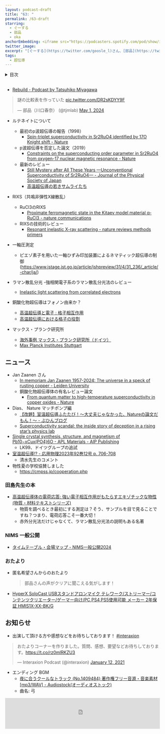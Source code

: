 ```yaml
---
layout: podcast-draft
title: "63: "
permalink: /63-draft
starring:
  - ぐーする
  - 部品
  - oka
anchorEmbedding: <iframe src="https://podcasters.spotify.com/pod/show/interaxion/embed/episodes/62-Altermagnet-e2mq633" height="102px" width="100%" frameborder="0" scrolling="no"></iframe>
twitter_image: 
excerpt: "[ぐーする](https://twitter.com/goosle_l)さん、[部品](https://twitter.com/tjmlab)、[おか](https://twitter.com/nowohyeah)でについて話しました。 (2024/05/27 収録)"
tags:
  - 超伝導
---
```


<details>
<!-- https://github.com/gettalong/kramdown/issues/155#issuecomment-339793629 -->
<summary markdown='span'>目次</summary>
<nav>
  * this unordered seed list will be replaced by toc as unordered list
  {:toc}
<!-- https://stackoverflow.com/a/38419441/11480802 -->
</nav>
</details>
<br>


- [Rebuild - Podcast by Tatsuhiko Miyagawa](https://rebuild.fm/)

<blockquote class="twitter-tweet tw-align-center"><p lang="ja" dir="ltr">謎の比較表を作っていた <a href="https://t.co/DR2sKDYY9F">pic.twitter.com/DR2sKDYY9F</a></p>&mdash; 部品（川口春奈） (@tjmlab) <a href="https://twitter.com/tjmlab/status/1785501232460976571?ref_src=twsrc%5Etfw">May 1, 2024</a>
</blockquote> <script async src="https://platform.twitter.com/widgets.js" charset="utf-8"></script>

- ルテネイトについて
  - 最初のp波超伝導の報告（1998）
    - [Spin-triplet superconductivity in Sr2RuO4 identified by 17O Knight shift - Nature](https://www.nature.com/articles/25315)
  - p波超伝導を否定した論文（2019）
    - [Constraints on the superconducting order parameter in Sr2RuO4 from oxygen-17 nuclear magnetic resonance - Nature](https://www.nature.com/articles/s41586-019-1596-2)
  - 最新のレビュー
    - [Still Mystery after All These Years —Unconventional Superconductivity of Sr2RuO4— - Journal of the Physical Society of Japan](https://journals.jps.jp/doi/10.7566/JPSJ.93.062001)
    - [高温超伝導の若きサムライたち](https://amzn.to/3WQoZKh)

- RIXS（共鳴非弾性X線散乱）
  - RuCl3のRIXS
    - [Proximate ferromagnetic state in the Kitaev model material α-RuCl3 - nature communications](https://www.nature.com/articles/s41467-021-24722-4)
  - RIXSの技術的レビュー
    - [Resonant inelastic X-ray scattering - nature reviews methods primers](https://www.nature.com/articles/s43586-024-00333-3)

- 一軸圧測定
  - ピエゾ素子を用いた一軸ひずみ印加装置によるネマティック超伝導の制御(https://www.jstage.jst.go.jp/article/jshpreview/31/4/31_236/_article/-char/ja/)
- ラマン散乱分光
  -強相関電子系のラマン散乱分光法のレビュー 
    - [Inelastic light scattering from correlated electrons](https://journals.aps.org/rmp/abstract/10.1103/RevModPhys.79.175)
- 銅酸化物超伝導はフォノン由来か？
  - [高温超伝導と電子 : 格子相互作用](https://www.jstage.jst.go.jp/article/butsuri1946/58/3/58_3_182/_article/-char/ja/)
  - [高温超伝導における格子の役割](https://www.jstage.jst.go.jp/article/materia1994/34/12/34_12_1340/_article/-char/ja/)
- マックス・プランク研究所
  - [海外事例 マックス・プランク研究所（ドイツ）](https://www.jst.go.jp/innov-jinzai/sekai/survey/casestudy/overseas/article05.html)
  - [Max Planck Institutes Stuttgart](https://www.mpi-stuttgart.mpg.de/en)
    
## ニュース

- Jan Zaanen さん
  - [In memoriam Jan Zaanen 1957-2024: The universe in a speck of rusting copper - Leiden University](https://www.universiteitleiden.nl/en/news/2024/01/in-memoriam-jan-zaanen-1957-2024-the-universe-in-a-speck-of-rusting-copper)
  - 銅酸化物超伝導体の有名レビュー論文
    - [From quantum matter to high-temperature superconductivity in copper oxides - Nature](https://www.nature.com/articles/nature14165)
- Dias、 Nature マッチポンプ編
  - [【改題】室温超伝導ふたたび！～大丈夫じゃなかった、Natureの論文だもん！～ - ぶひんブログ](https://buhin-blog.blogspot.com/2023/03/nature.html)
  - [Superconductivity scandal: the inside story of deception in a rising star’s physics lab](https://www.nature.com/articles/d41586-024-00716-2)
- [Single crystal synthesis, structure, and magnetism of Pb10−xCux(PO4)6O - APL Materials - AIP Publishing](https://pubs.aip.org/aip/apm/article/11/10/101128/2918237)
  - LK99、ドイツグループの追試 
- [室温超伝導!? - 応用物理2023年92巻12号 p. 706-708](https://www.jstage.jst.go.jp/article/oubutsu/92/12/92_706/_article/-char/ja)
  - 清水先生のコメント
- 物性夏の学校協賛しました
  - https://cmpss.jp/cooperation.php


### 田島先生の本


- [高温超伝導体の電荷応答: 強い電子相互作用がもたらすエキゾチックな物性 (物質・材料テキストシリーズ)](https://amzn.to/4dW5hmw)
  - 物質を調べるとき最初にする測定は？そう、サンプルを目で見ることですね？つまり、電荷応答こそ一番大切！
  - 赤外分光法だけじゃなくて、ラマン散乱分光法の説明もある名著

### NIMS 一般公開

- [タイムテーブル・会場マップ - NIMS一般公開2024](https://www.nims.go.jp/openhouse/timetable_map.html)

### おたより

- 匿名希望さんからのおたより
  >部品さんの声がクリアに聞こえる気がします！
- [HyperX SoloCast USBスタンドアロンマイク テレワーク/ストリーマー/コンテンツクリエーター/ゲーマー向け/PC,PS4,PS5使用可能 メーカー 2年保証 HMIS1X-XX-BK/G](https://amzn.to/3WU9YqI)

## お知らせ

- 出演して頂ける方や感想などをお待ちしております！ [#interaxion](https://twitter.com/hashtag/interaxion)

<blockquote class="twitter-tweet tw-align-center"><p lang="ja" dir="ltr">おたよりコーナーを作りました。質問、感想、要望などお待ちしております。<a href="https://t.co/rz0mlRKZU3">https://t.co/rz0mlRKZU3</a></p>— Interaxion Podcast (@interaxion) <a href="https://twitter.com/interaxion/status/1348936492488421378?ref_src=twsrc%5Etfw">January 12, 2021</a>
</blockquote> <script async src="https://platform.twitter.com/widgets.js" charset="utf-8"></script>

- エンディング BGM
  - [夜に合うクールなトラック (No.1409484) 著作権フリー音源・音楽素材 [mp3/WAV] - Audiostock(オーディオストック)](https://audiostock.jp/audio/1409484)
  - 曲名: 弓

<iframe width="100%" height="100" scrolling="no" frameborder="no" src="https://audiostock.jp/embed?id=1409484"></iframe>
